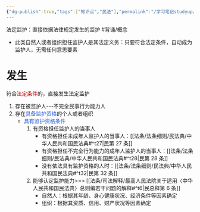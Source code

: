 ```yaml
---
{"dg-publish":true,"tags":["知识点","民法"],"permalink":"/学习笔记studyup/民法总论/法定监护/","dgPassFrontmatter":true,"created":"2024-12-08T15:58:47.919+08:00","updated":"2024-12-08T15:58:51.873+08:00"}
---
```


法定监护：直接依据法律规定发生的监护 #背诵/概念 
- 此类自然人或者组织担任监护人是其法定义务：只要符合法定条件，自动成为监护人，无需任何意思要素
# 发生
符合<font color="#c00000">法定条件</font>的，直接发生法定监护
1. 存在被监护人---不完全民事行为能力人
2. 存在<font color="#245bdb">具备监护资格</font>的个人或者组织
	- <font color="#245bdb">具有监护资格条件</font>
		1. 有资格担任监护人的当事人
			- 有资格担任未成年人监护人的当事人：[[法条/法条细则/民法典/中华人民共和国民法典#^t27\|民第 27 条]]
			- 有资格担任不完全行为能力的成年人监护人的当事人：[[法条/法条细则/民法典/中华人民共和国民法典#^t28\|民第 28 条]]
			- 没有依法具有监护资格的人时：[[法条/法条细则/民法典/中华人民共和国民法典#^t32\|民第 32 条]]
		2. 能够认定监护能力>>> [[法条/司法解释/最高人民法院关于适用〈中华人民共和国民法典〉总则编若干问题的解释#^t6\|民总释第 6 条]]
			- 自然人：根据其年龄、身心健康状况、经济条件等因素确定
			- 组织：根据其资质、信用、财产状况等因素确定